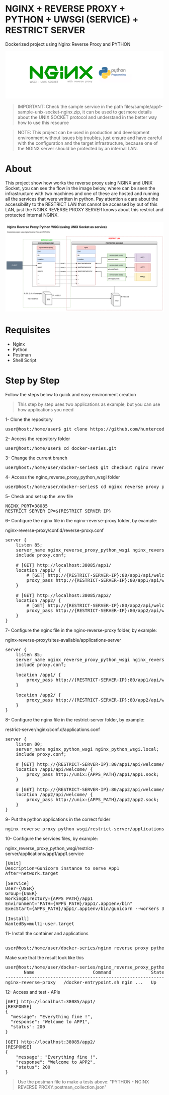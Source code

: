 # NGINX + REVERSE PROXY + PYTHON + UWSGI (SERVICE) + RESTRICT SERVER
Dockerized project using Nginx Reverse Proxy and PYTHON

![banner.png](nginx_reverse_proxy_python_wsgi/files/media/banner.png)

> IMPORTANT: Check the sample service in the path files/sample/app1-sample-unix-socket-nginx.zip, it can be used to get
> more details about the UNIX SOCKET protocol and understand in the better way how to use this resource

> NOTE: This project can be used in production and development environment without issues big troubles, just ensure and have
> careful with the configuration and the target infrastructure, because one of the NGINX server should be protected by an
> internal LAN.

# About

This project show how works the reverse proxy using NGINX and UNIX Socket, you can see the flow in the image below, 
where can be seen the infrastructure with two machines and one of these are hosted and running all the services 
that were written in python. Pay attention a care about the accessibility to the RESTRICT LAN that cannot be accessed 
by out of this LAN, just the NGINX REVERSE PROXY SERVER knows about this restrict and protected internal NGINX.

![nginx_reverse_proxy_python_wsgi.png](nginx_reverse_proxy_python_wsgi/files/diagrams/nginx_reverse_proxy_python_wsgi.png)

# Requisites

- Nginx
- Python
- Postman
- Shell Script


# Step by Step

Follow the steps below to quick and easy environment creation

> This step by step uses two applications as example, but you can use how applications you need

1- Clone the repository
<pre>
user@host:/home/user$ git clone https://github.com/huntercodexs/docker-series.git .
</pre>

2- Access the repository folder
<pre>
user@host:/home/user$ cd docker-series.git
</pre>

3- Change the current branch
<pre>
user@host:/home/user/docker-series$ git checkout nginx_reverse_proxy_python_wsgi
</pre>

4- Access the nginx_reverse_proxy_python_wsgi folder
<pre>
user@host:/home/user/docker-series$ cd nginx_reverse_proxy_python_wsgi
</pre>

5- Check and set up the .env file
<pre>
NGINX_PORT=38085
RESTRICT_SERVER_IP=${RESTRICT_SERVER_IP}
</pre>

6- Configure the nginx file in the nginx-reverse-proxy folder, by example:

nginx-reverse-proxy/conf.d/reverse-proxy.conf
<pre>
server {
    listen 85;
    server_name nginx_reverse_proxy_python_wsgi nginx_reverse_proxy_python_wsgi.local;
    include proxy.conf;

    # [GET] http://localhost:38085/app1/
    location /app1/ {
        # [GET] http://{RESTRICT-SERVER-IP}:80/app1/api/welcome/
        proxy_pass http://{RESTRICT-SERVER-IP}:80/app1/api/welcome/;
    }

    # [GET] http://localhost:38085/app2/
    location /app2/ {
        # [GET] http://{RESTRICT-SERVER-IP}:80/app2/api/welcome/
        proxy_pass http://{RESTRICT-SERVER-IP}:80/app2/api/welcome/;
    }
}
</pre>

7- Configure the nginx file in the nginx-reverse-proxy folder, by example:

nginx-reverse-proxy/sites-available/applications-server
<pre>
server {
    listen 85;
    server_name nginx_reverse_proxy_python_wsgi nginx_reverse_proxy_python_wsgi.local;
    include proxy.conf;

    location /app1/ {
        proxy_pass http://{RESTRICT-SERVER-IP}:80/app1/api/welcome/;
    }

    location /app2/ {
        proxy_pass http://{RESTRICT-SERVER-IP}:80/app2/api/welcome/;
    }
}
</pre>

8- Configure the nginx file in the restrict-server folder, by example:

restrict-server/nginx/conf.d/applications.conf
<pre>
server {
    listen 80;
    server_name nginx_python_wsgi nginx_python_wsgi.local;
    include proxy.conf;

    # [GET] http://{RESTRICT-SERVER-IP}:80/app1/api/welcome/
    location /app1/api/welcome/ {
        proxy_pass http://unix:{APPS_PATH}/app1/app1.sock;
    }

    # [GET] http://{RESTRICT-SERVER-IP}:80/app2/api/welcome/
    location /app2/api/welcome/ {
        proxy_pass http://unix:{APPS_PATH}/app2/app2.sock;
    }
}
</pre>

9- Put the python applications in the correct folder
<pre>
nginx_reverse_proxy_python_wsgi/restrict-server/applications/{APP_NAME}
</pre>

10- Configure the services files, by example:

nginx_reverse_proxy_python_wsgi/restrict-server/applications/app1/app1.service
<pre>
[Unit]
Description=Gunicorn instance to serve App1
After=network.target

[Service]
User={USER}
Group={USER}
WorkingDirectory={APPS_PATH}/app1
Environment="PATH={APPS_PATH}/app1/.app1env/bin"
ExecStart={APPS_PATH}/app1/.app1env/bin/gunicorn --workers 3 --bind unix:{APP_NAME}.sock -m 007 wsgi:app

[Install]
WantedBy=multi-user.target
</pre>

11- Install the container and applications

<pre>    
user@host:/home/user/docker-series/nginx_reverse_proxy_python_wsgi$ ./install.sh
</pre>

Make sure that the result look like this
<pre>
user@host:/home/user/docker-series/nginx_reverse_proxy_python_wsgi$ docker-compose ps
       Name                      Command               State                       Ports                     
-------------------------------------------------------------------------------------------------------------
nginx-reverse-proxy   /docker-entrypoint.sh ngin ...   Up      80/tcp, 0.0.0.0:38085->85/tcp,:::38085->85/tcp 
</pre>

12- Access and test - APIs
<pre>
[GET] http://localhost:38085/app1/
[RESPONSE]
{
  "message": "Everything fine !",
  "response": "Welcome to APP1",
  "status": 200
}

[GET] http://localhost:38085/app2/
[RESPONSE]
{
    "message": "Everything fine !",
    "response": "Welcome to APP2",
    "status": 200
}
</pre>

> Use the postman file to make a tests above: "PYTHON - NGINX REVERSE PROXY.postman_collection.json"

